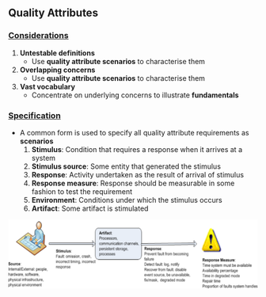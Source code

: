 ## Quality Attributes

### [Considerations](#)
1. **Untestable definitions**
   - Use **quality attribute scenarios** to characterise them
2. **Overlapping concerns**
   - Use **quality attribute scenarios** to characterise them
3. **Vast vocabulary**
   - Concentrate on underlying concerns to illustrate **fundamentals**

### [Specification](#)
- A common form is used to specify all quality attribute requirements as **scenarios**
   1. **Stimulus**: Condition that requires a response when it arrives at a system
   2. **Stimulus source**: Some entity that generated the stimulus
   3. **Response**: Activity undertaken as the result of arrival of stimulus
   4. **Response measure**: Response should be measurable in some fashion to test the requirement
   5. **Environment**: Conditions under which the stimulus occurs
   6. **Artifact**: Some artifact is stimulated
<img src="quality-attributes.png" alt="Quality Attributes" width=650px />